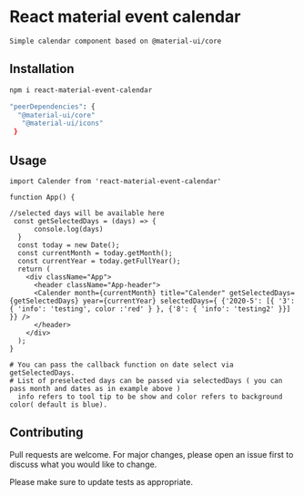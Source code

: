 # React material event calendar

    Simple calendar component based on @material-ui/core


## Installation


```bash
npm i react-material-event-calendar

"peerDependencies": {
  "@material-ui/core"
   "@material-ui/icons"
 }

```
 
## Usage

```nodejs
import Calender from 'react-material-event-calendar'

function App() {

//selected days will be available here
 const getSelectedDays = (days) => {
      console.log(days)
  }
  const today = new Date();
  const currentMonth = today.getMonth();
  const currentYear = today.getFullYear();
  return (
    <div className="App">
      <header className="App-header">
      <Calender month={currentMonth} title="Calender" getSelectedDays={getSelectedDays} year={currentYear} selectedDays={ {'2020-5': [{ '3': { 'info': 'testing', color :'red' } }, {'8': { 'info': 'testing2' }}] }} />
      </header>
    </div>
  );
}

# You can pass the callback function on date select via getSelectedDays.
# List of preselected days can be passed via selectedDays ( you can pass month and dates as in example above ) 
  info refers to tool tip to be show and color refers to background color( default is blue).
```

## Contributing
Pull requests are welcome. For major changes, please open an issue first to discuss what you would like to change.

Please make sure to update tests as appropriate.
